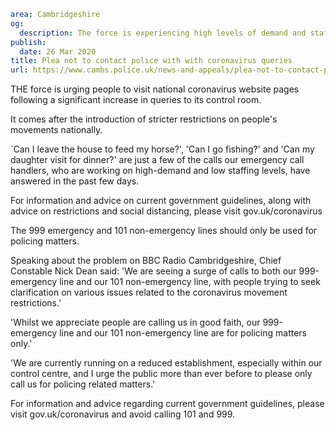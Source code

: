 ```yaml
area: Cambridgeshire
og:
  description: The force is experiencing high levels of demand and staff shortages due to the coronavirus outbreak
publish:
  date: 26 Mar 2020
title: Plea not to contact police with with coronavirus queries
url: https://www.cambs.police.uk/news-and-appeals/plea-not-to-contact-police-with-with-coronavirus-queries
```

THE force is urging people to visit national coronavirus website pages following a significant increase in queries to its control room.

It comes after the introduction of stricter restrictions on people's movements nationally.

`Can I leave the house to feed my horse?', 'Can I go fishing?' and 'Can my daughter visit for dinner?' are just a few of the calls our emergency call handlers, who are working on high-demand and low staffing levels, have answered in the past few days.

For information and advice on current government guidelines, along with advice on restrictions and social distancing, please visit gov.uk/coronavirus

The 999 emergency and 101 non-emergency lines should only be used for policing matters.

Speaking about the problem on BBC Radio Cambridgeshire, Chief Constable Nick Dean said: 'We are seeing a surge of calls to both our 999-emergency line and our 101 non-emergency line, with people trying to seek clarification on various issues related to the coronavirus movement restrictions.'

'Whilst we appreciate people are calling us in good faith, our 999-emergency line and our 101 non-emergency line are for policing matters only.'

'We are currently running on a reduced establishment, especially within our control centre, and I urge the public more than ever before to please only call us for policing related matters.'

For information and advice regarding current government guidelines, please visit gov.uk/coronavirus and avoid calling 101 and 999.
